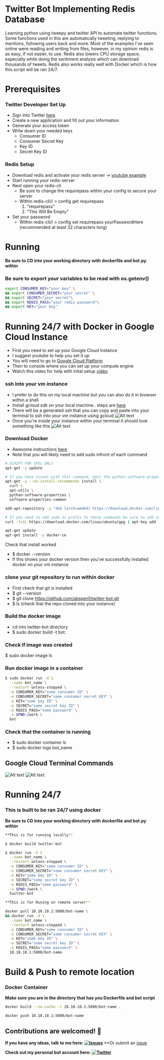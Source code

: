 # Twitter Bot Implementing Redis Database 
Learning python using tweepy and twitter API to automate twitter functions. Some functions used in this are automatically tweeting, replying to mentions, following users back and more. Most of the examples I've seen online were reading and writing from files, however, in my opinion redis is as easy, if not easier, to use. Redis also lowers CPU storage space, especially while doing the sentiment analysis which can download thousands of tweets. Redis also works really well with Docker which is how this script will be ran 24/7.

# Prerequisites

### Twitter Developer Set Up
* Sign into Twitter [here](https://developer.twitter.com/en/docs/twitter-api/getting-started/guide)
* Create a new application and fill out your information
* Generate your access token
* Write down your needed keys
  * Consumer ID
  * Consumer Secret Key
  * Key ID
  * Secret Key ID

### Redis Setup
* Download redis and activate your redis server -> [youtube example](https://www.youtube.com/watch?v=dlI-xpQxcuE)
* Start running your redis-server
* Next open your redis-cli
  * Be sure to change the requirepass within your config to secure your server
  * Within redis-cli// > config get requirepass
    1. "requirepass"
    2. "This Will Be Empty"
* Set your password
  * Within redis-cli// > config set requirepass yourPasswordHere (recommended at least 32 characters long)


# Running
**Be sure to CD into your working directory with dockerfile and bot.py within**

### Be sure to export your variables to be read with os.getenv()
```bash
export CONSUMER_KEY="your key" \
&& export CONSUMER_SECRET="your secret" \
&& export SECRET="your secret"\
&& export REDIS_PASS="your redis password"\
&& export KEY="your key"
```

# Running 24/7 with Docker in Google Cloud Instance
* First you need to set up your Google Cloud Instance
 * I suggest youtube to help you set it up
 * You will need to go to [Google Cloud Platform](https://cloud.google.com/gcp/?utm_source=google&utm_medium=cpc&utm_campaign=na-US-all-en-dr-skws-all-all-trial-b-dr-1009135&utm_content=text-ad-none-any-DEV_c-CRE_109860918967-ADGP_Hybrid+%7C+AW+SEM+%7C+SKWS+%7C+US+%7C+en+%7C+Multi+~+Cloud-KWID_43700009609890930-kwd-19383198255&utm_term=KW_%2Bcloud-ST_%2Bcloud&&gclid=Cj0KCQjwv7L6BRDxARIsAGj-34qcziciZyZZMes6maVVBfg7lmWjgqQkUNXdwg8lHqQwTPVtNEWX0xoaAgGPEALw_wcB)
 * Then to console where you can set up your compute engine
 * Watch this video for help with inital setup [video](https://www.youtube.com/watch?v=p5wl1s5gKY0)
### ssh into your vm instance
* I prefer to do this on my local machine but you can also do it in browser within a shell
* Install gcloud sdk on your local machine.. steps are [here](https://cloud.google.com/sdk/docs/downloads-interactive)
 * There will be a generated ssh that you can copy and paste into your terminal to ssh into your vm instance using gcloud
![Alt text](/images/ssh.png "ssh")
* Once you're inside your instance within your terminal it should look something like this
![Alt text](/images/terminal.png "instance")
### Download Docker
* Awesome instructions [here](http://docs.h2o.ai/driverless-ai/latest-stable/docs/userguide/install/google-docker-container.html)
* Note that you will likely need to add sudo infront of each command
```bash
# SCRIPT FOR CPUs ONLY
apt-get -y update

# If you have issues with this command, omit the python-software-properties
apt-get -y --no-install-recommends install \
  curl \
  apt-utils \
  python-software-properties \
  software-properties-common

add-apt-repository -y "deb [arch=amd64] https://download.docker.com/linux/ubuntu $(lsb_release -cs) stable"

# If you need to add sudo as prefix to these commands be sure to add sudo in front of the "apt-key add -"
curl -fsSL https://download.docker.com/linux/ubuntu/gpg | apt-key add -

apt-get update
apt-get install -y docker-ce
```
Check that install worked
* $ docker --version 
* If this shows your docker version then you've successfully installed docker on your vm instance
### clone your git repository to run within docker
* First check that git is installed
* $ git --version
* $ git clone https://github.com/abspen1/twitter-bot.git
* $ ls (check that the repo cloned into your instance)

### Build the docker image
* cd into twitter-bot directory
* $ sudo docker build -t bot .

### Check if image was created
$ sudo docker image ls

### Run docker image in a container
```bash
$ sudo docker run -d \
  --name bot_name \
  --restart unless-stopped \
  -e CONSUMER_KEY="some consumer ID" \
  -e CONSUMER_SECRET="some consumer secret KEY" \
  -e KEY="some key ID" \
  -e SECRET="some secret key ID" \
  -e REDIS_PASS="some password" \
  -v $PWD:/work \
  bot
```

### Check that the container is running
* $ sudo docker container ls
* $ sudo docker logs bot_name


## Google Cloud Terminal Commands
![Alt text](/images/cmds1.png "cmds1")
![Alt text](/images/cmds2.png "cmds2")


# Running 24/7

### This is built to be ran 24/7 using docker
**Be sure to CD into your working directory with dockerfile and bot.py within**

```bash
**This is for running locally**

$ docker build twitter-bot

$ docker run -d \
  --name bot_name \
  --restart unless-stopped \
  -e CONSUMER_KEY="some consumer ID" \
  -e CONSUMER_SECRET="some consumer secret KEY" \
  -e KEY="some key ID" \
  -e SECRET="some secret key ID" \
  -e REDIS_PASS="some password" \
  -v $PWD:/work \
  twitter-bot
```


```bash
**This is for Runing on remote server**

docker pull 10.10.10.1:5000/bot-name \
&& docker run -d \
  --name bot_name \
  --restart unless-stopped \
  -e CONSUMER_KEY="some consumer ID" \
  -e CONSUMER_SECRET="some consumer secret KEY" \
  -e KEY="some key ID" \
  -e SECRET="some secret key ID" \
  -e REDIS_PASS="some password" \
  10.10.10.1:5000/bot-name
```


# Build & Push to remote location

### Docker Container
**Make sure you are in the directory that has you Dockerfile and bot script**
```bash
docker build --no-cache -t 10.10.10.1:5000/bot-name .

docker push 10.10.10.1:5000/bot-name
```

## Contributions are welcomed! 💚
**If you have any ideas, talk to me here:  [![Issues][1.4]][2]**
**Or submit an [issue]([1])

**Check out my personal bot account here:  [![Twitter][1.2]][2]**



<!-- link to issues page -->

[1]: https://github.com/abspen1/twitter-bot/issues

<!-- link to messaging webapp page -->

[2]: https://abspen1.github.io/about/contact/contact.html

<!-- links to your social media accounts -->

[2]: https://twitter.com/interntendie

<!-- icons without padding -->

[1.2]: http://i.imgur.com/wWzX9uB.png (twitter icon without padding)
[1.4]: https://i.imgur.com/2SqWbO1.png (mail icon without padding)
